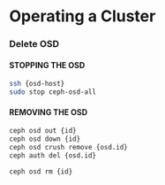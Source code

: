 # Operating a Cluster


### Delete OSD
#### STOPPING THE OSD
```sh
ssh {osd-host}
sudo stop ceph-osd-all
```

#### REMOVING THE OSD
```sh
ceph osd out {id}
ceph osd down {id}
ceph osd crush remove {osd.id}
ceph auth del {osd.id}

ceph osd rm {id}
```